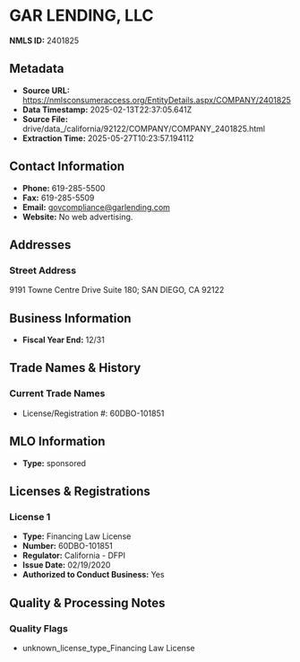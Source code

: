 # GAR LENDING, LLC

**NMLS ID:** 2401825

## Metadata
- **Source URL:** https://nmlsconsumeraccess.org/EntityDetails.aspx/COMPANY/2401825
- **Data Timestamp:** 2025-02-13T22:37:05.641Z
- **Source File:** drive/data_/california/92122/COMPANY/COMPANY_2401825.html
- **Extraction Time:** 2025-05-27T10:23:57.194112

## Contact Information
- **Phone:** 619-285-5500
- **Fax:** 619-285-5509
- **Email:** govcompliance@garlending.com
- **Website:** No web advertising.

## Addresses
### Street Address
9191 Towne Centre Drive Suite 180; SAN DIEGO, CA 92122

## Business Information
- **Fiscal Year End:** 12/31

## Trade Names & History
### Current Trade Names
- License/Registration #: 60DBO-101851

## MLO Information
- **Type:** sponsored

## Licenses & Registrations

### License 1
- **Type:** Financing Law License
- **Number:** 60DBO-101851
- **Regulator:** California - DFPI
- **Issue Date:** 02/19/2020
- **Authorized to Conduct Business:** Yes

## Quality & Processing Notes
### Quality Flags
- unknown_license_type_Financing Law License
